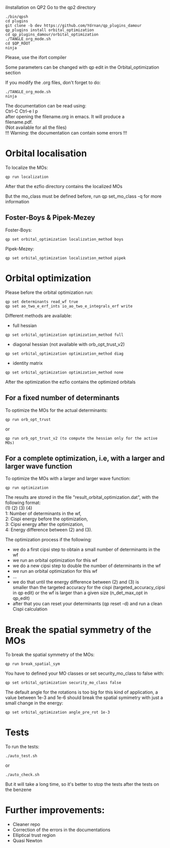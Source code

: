 iInstallation on QP2 
Go to the qp2 directory 
``` 
./bin/qpsh  
cd plugins  
git clone -b dev https://github.com/Ydrnan/qp_plugins_damour  
qp_plugins install orbital_optimization  
cd qp_plugins_damour/orbital_optimization  
./TANGLE_org_mode.sh  
cd $QP_ROOT  
ninja  
``` 
Please, use the ifort compiler  
  
Some parameters can be changed with qp edit in the Orbital_optimization section 
 
If you modify the .org files, don't forget to do:  
``` 
./TANGLE_org_mode.sh  
ninja  
```  

The documentation can be read using:  
Ctrl-C Ctrl-e l p  
after opening the filename.org in emacs. It will produce a  
filename.pdf.  
(Not available for all the files)  
!!! Warning: the documentation can contain some errors !!! 

# Orbital localisation
To localize the MOs:  
```
qp run localization  
```
After that the ezfio directory contains the localized MOs  
 
But the mo_class must be defined before, run qp set_mo_class -q for more information  
 
## Foster-Boys & Pipek-Mezey
Foster-Boys:  
``` 
qp set orbital_optimization localization_method boys 
``` 
 
Pipek-Mezey:  
``` 
qp set orbital_optimization localization_method pipek 
``` 

# Orbital optimization 
Please before the orbital optimization run:  
``` 
qp set determinants read_wf true  
qp set ao_two_e_erf_ints io_ao_two_e_integrals_erf write  
``` 

Different methods are available:  
- full hessian  
``` 
qp set orbital_optimization optimization_method full  
```  

- diagonal hessian (not available with orb_opt_trust_v2)  
``` 
qp set orbital_optimization optimization_method diag  
``` 

- identity matrix  
``` 
qp set orbital_optimization optimization_method none  
``` 

After the optimization the ezfio contains the optimized orbitals
 
## For a fixed number of determinants
To optimize the MOs for the actual determinants:  
``` 
qp run orb_opt_trust  
``` 
or  
``` 
qp run orb_opt_trust_v2 (to compute the hessian only for the active MOs)  
``` 
 
## For a complete optimization, i.e, with a larger and larger wave function
To optimize the MOs with a larger and larger wave function:  
``` 
qp run optimization  
``` 

The results are stored in the file "result_orbital_optimization.dat",
with the following format:  
(1) (2) (3) (4)  
1: Number of determinants in the wf,  
2: Cispi energy before the optimization,   
3: Cipsi energy after the optimization,  
4: Energy difference between (2) and (3).  
 
The optimization process if the following: 
- we do a first cipsi step to obtain a small number of determinants in the wf 
- we run an orbital optimization for this wf 
- we do a new cipsi step to double the number of determinants in the wf 
- we run an orbital optimization for this wf 
- ... 
- we do that until the energy difference between (2) and (3) is  
  smaller than the targeted accuracy for the cispi (targeted_accuracy_cipsi in qp edit) 
  or the wf is larger than a given size (n_det_max_opt in qp_edit) 
- after that you can reset your determinants (qp reset -d) and run a clean Cispi calculation 

# Break the spatial symmetry of the MOs
To break the spatial symmetry of the MOs:  
```
qp run break_spatial_sym
```
You have to defined your MO classes or set security_mo_class to false
with:  
```
qp set orbital_optimization security_mo_class false
```
The default angle for the rotations is too big for this kind of
application, a value between 1e-3 and 1e-6 should break the spatial
symimetry with just a small change in the energy:
```
qp set orbital_optimization angle_pre_rot 1e-3
``` 

# Tests
To run the tests:  
``` 
./auto_test.sh  
``` 
or  
```  
./auto_check.sh  
``` 
 
But it will take a long time, so it's better to stop the tests after the tests on the benzene 


# Further improvements: 
- Cleaner repo 
- Correction of the errors in the documentations 
- Elliptical trust region 
- Quasi Newton 
 
